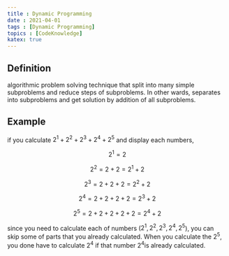 ```yaml
---
title : Dynamic Programming
date : 2021-04-01
tags : [Dynamic Programming]
topics : [CodeKnowledge]
katex: true
---
```


## Definition

algorithmic problem solving technique that split into many simple subproblems and reduce steps of subproblems. In other wards, separates into subproblems and get solution by addition of all subproblems.

## Example

if you calculate $2^1+2^2+2^3+2^4+2^5$ and display each numbers,

$$2^1=2$$

$$2^2=2+2 =2^1+2$$

$$2^3=2+2+2                     =2^2+2$$

$$2^4=2+2+2+2             =2^3+2$$

$$2^5=2+2+2+2+2      =2^4+2$$

since you need to calculate each of numbers ($2^1,2^2,2^3,2^4,2^5$), you can skip some of parts that you already calculated. When you calculate the $2^5$, you done have to calculate $2^4$ if that number $2^4$is already calculated.